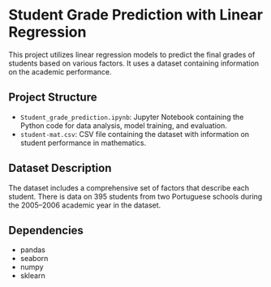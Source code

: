 # Student Grade Prediction with Linear Regression

This project utilizes linear regression models to predict the final grades of students based on various factors. It uses a dataset containing information on the academic performance.

## Project Structure
- `Student_grade_prediction.ipynb`: Jupyter Notebook containing the Python code for data analysis, model training, and evaluation.
- `student-mat.csv`: CSV file containing the dataset with information on student performance in mathematics.

## Dataset Description
The dataset includes a comprehensive set of factors that describe each student. There is data on 395 students from two Portuguese schools during the 2005–2006 academic year in the dataset. 

## Dependencies
- pandas
- seaborn
- numpy
- sklearn
